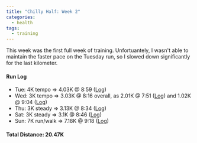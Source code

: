 ```yaml
---
title: "Chilly Half: Week 2"
categories:
  - health
tags:
  - training
---
```


This week was the first full week of training. Unfortuantely, I wasn't able to maintain the faster pace on the Tuesday run, so I slowed down significantly for the last kilometer.

#### Run Log

- Tue: 4K tempo &rArr; 4.03K @ 8:59 ([Log](https://runkeeper.com/user/cdevans/activity/1643933418))
- Wed: 3K tempo &rArr; 3.03K @ 8:16 overall, as 2.01K @ 7:51 ([Log](https://runkeeper.com/user/cdevans/activity/1644486179)) and 1.02K @ 9:04 ([Log](https://runkeeper.com/user/cdevans/activity/1644490709))
- Thu: 3K steady &rArr; 3.13K @ 8:34 ([Log](https://runkeeper.com/user/cdevans/activity/1644888910))
- Sat: 3K steady &rArr; 3.1K @ 8:46 ([Log](https://runkeeper.com/user/cdevans/activity/1645799756))
- Sun: 7K run/walk &rArr; 7.18K @ 9:18 ([Log](https://runkeeper.com/user/cdevans/activity/1646486215))

#### Total Distance: 20.47K
